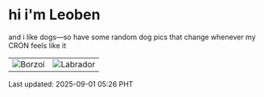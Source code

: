 # hi i'm Leoben

and i like dogs—so have some random dog pics that change whenever my CRON feels like it

|  |  |
|--------|----------|
| ![Borzoi](https://random-dog-vercel.vercel.app/api/random-borzoi?v=1756675598) | ![Labrador](https://random-dog-vercel.vercel.app/api/random-labrador?v=1756675598) |

Last updated: 2025-09-01 05:26 PHT
